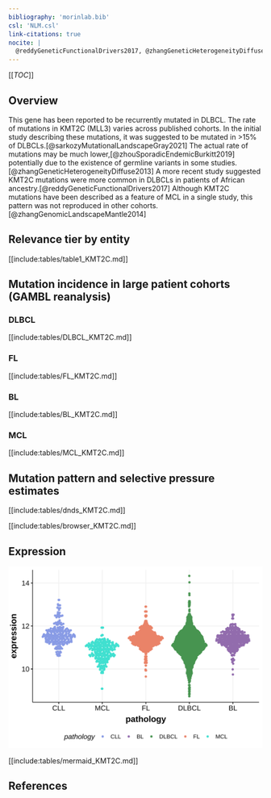 ```yaml
---
bibliography: 'morinlab.bib'
csl: 'NLM.csl'
link-citations: true
nocite: |
  @reddyGeneticFunctionalDrivers2017, @zhangGeneticHeterogeneityDiffuse2013, @zhouSporadicEndemicBurkitt2019, @sarkozyMutationalLandscapeGray2021, @zhangGenomicLandscapeMantle2014, 
---
```

[[_TOC_]]

## Overview
This gene has been reported to be recurrently mutated in DLBCL. The rate of mutations in KMT2C (MLL3) varies across published cohorts. In the initial study describing these mutations, it was suggested to be mutated in >15% of DLBCLs.[@sarkozyMutationalLandscapeGray2021] The actual rate of mutations may be much lower,[@zhouSporadicEndemicBurkitt2019] potentially due to the existence of germline variants in some studies.[@zhangGeneticHeterogeneityDiffuse2013] A more recent study suggested KMT2C mutations were more common in DLBCLs in patients of African ancestry.[@reddyGeneticFunctionalDrivers2017] Although KMT2C mutations have been described as a feature of MCL in a single study, this pattern was not reproduced in other cohorts.[@zhangGenomicLandscapeMantle2014]



## Relevance tier by entity

[[include:tables/table1_KMT2C.md]]

## Mutation incidence in large patient cohorts (GAMBL reanalysis)

### DLBCL
[[include:tables/DLBCL_KMT2C.md]]

### FL
[[include:tables/FL_KMT2C.md]]

### BL
[[include:tables/BL_KMT2C.md]]

### MCL
[[include:tables/MCL_KMT2C.md]]

## Mutation pattern and selective pressure estimates

[[include:tables/dnds_KMT2C.md]]

[[include:tables/browser_KMT2C.md]]

## Expression
![](images/gene_expression/KMT2C_by_pathology.svg)
<!-- ORIGIN: zhangGeneticHeterogeneityDiffuse2013 -->
<!-- BL: zhouSporadicEndemicBurkitt2019 -->
<!-- BL: zhouSporadicEndemicBurkitt2019 -->
<!-- MCL: zhangGenomicLandscapeMantle2014 -->
<!-- DLBCL: zhangGeneticHeterogeneityDiffuse2013 -->
<!-- PMBL: sarkozyMutationalLandscapeGray2021a -->


[[include:tables/mermaid_KMT2C.md]]

## References

